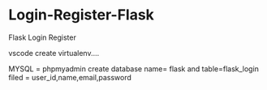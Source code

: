 # Login-Register-Flask
Flask Login Register


vscode create virtualenv....

MYSQL = phpmyadmin
create database name= flask and table=flask_login
filed = user_id,name,email,password
